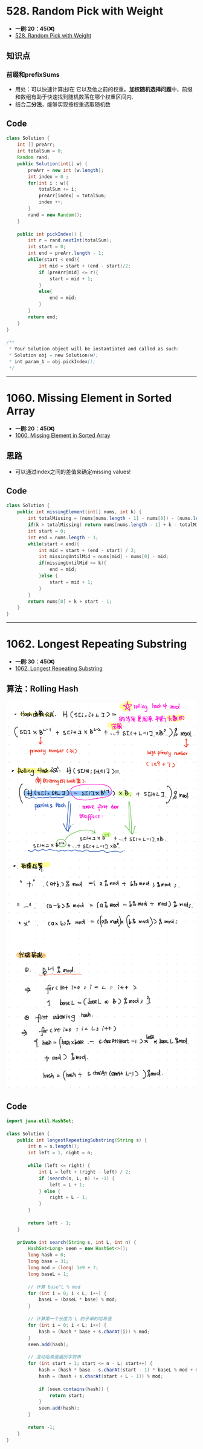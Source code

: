 # 528. Random Pick with Weight
* **一刷:20：45(❌)**
* [528. Random Pick with Weight](https://leetcode.com/problems/random-pick-with-weight/)

## 知识点
### 前缀和prefixSums
* 用处：可以快速计算出i在 它以及他之前的权重。**加权随机选择问题**中，前缀和数组有助于快速找到随机数落在哪个权重区间内.
* 结合**二分法**，能够实现按权重选取随机数

## Code
```java
class Solution {
    int [] preArr;
    int totalSum = 0;
    Random rand;
    public Solution(int[] w) {
        preArr = new int [w.length];
        int index = 0 ;
        for(int i : w){
            totalSum += i;
            preArr[index] = totalSum;
            index ++;
        }
        rand = new Random();
    }
    
    public int pickIndex() {
        int r = rand.nextInt(totalSum);
        int start = 0;
        int end = preArr.length - 1;
        while(start < end){
            int mid = start + (end - start)/2;
            if (preArr[mid] <= r){
                start = mid + 1;
            }
            else{
                end = mid;
            }
        }
        return end;
    }
}

/**
 * Your Solution object will be instantiated and called as such:
 * Solution obj = new Solution(w);
 * int param_1 = obj.pickIndex();
 */
```
***
# 1060. Missing Element in Sorted Array
* **一刷:20：45(❌)**
* [1060. Missing Element in Sorted Array](https://leetcode.com/problems/missing-element-in-sorted-array/)

## 思路
* 可以通过index之间的差值来确定missing values!
## Code
```java
class Solution {
    public int missingElement(int[] nums, int k) {
        int totalMissing = (nums[nums.length - 1] - nums[0]) - (nums.length - 1);
        if(k > totalMissing) return nums[nums.length - 1] + k - totalMissing;
        int start = 0;
        int end = nums.length - 1;
        while(start < end){
            int mid = start + (end - start) / 2;
            int missingUntilMid = nums[mid] - nums[0] - mid;
            if(missingUntilMid >= k){
                end = mid;
            }else {
                start = mid + 1;
            }
        }
        return nums[0] + k + start - 1;
    }
}
```
***
# 1062. Longest Repeating Substring
* **一刷:30：45(❌)**
* [1062. Longest Repeating Substring](https://leetcode.com/problems/longest-repeating-substring/)

## 算法：Rolling Hash
![image](./img/rollingHash1.jpg)
![image](./img/rollingHash2.jpg)

## Code
```java
import java.util.HashSet;

class Solution {
    public int longestRepeatingSubstring(String s) {
        int n = s.length();
        int left = 1, right = n;

        while (left <= right) {
            int L = left + (right - left) / 2;
            if (search(s, L, n) != -1) {
                left = L + 1;
            } else {
                right = L - 1;
            }
        }

        return left - 1;
    }

    private int search(String s, int L, int n) {
        HashSet<Long> seen = new HashSet<>();
        long hash = 0;
        long base = 31;
        long mod = (long) 1e9 + 7;
        long baseL = 1;

        // 计算 base^L % mod
        for (int i = 0; i < L; i++) {
            baseL = (baseL * base) % mod;
        }

        // 计算第一个长度为 L 的子串的哈希值
        for (int i = 0; i < L; i++) {
            hash = (hash * base + s.charAt(i)) % mod;
        }
        seen.add(hash);

        // 滚动哈希值遍历字符串
        for (int start = 1; start <= n - L; start++) {
            hash = (hash * base - s.charAt(start - 1) * baseL % mod + mod) % mod;
            hash = (hash + s.charAt(start + L - 1)) % mod;

            if (seen.contains(hash)) {
                return start;
            }
            seen.add(hash);
        }

        return -1;
    }
}
```